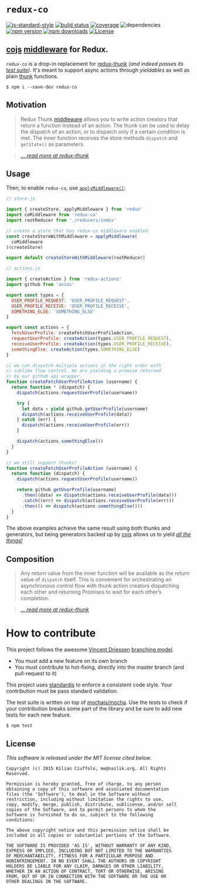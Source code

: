 # `redux-co`

[![js-standard-style](https://img.shields.io/badge/code%20style-Standard-green.svg?style=flat-square)](https://github.com/feross/standard)
[![build status](https://img.shields.io/wercker/ci/567b8fc61e29124443086121.svg?style=flat-square)](https://app.wercker.com/#applications/567b8fc61e29124443086121)
[![coverage](https://img.shields.io/codeclimate/coverage/github/kilianc/redux-co.svg?style=flat-square)](https://codeclimate.com/github/kilianc/redux-co/coverage)
![dependencies](https://img.shields.io/david/kilianc/redux-co.svg?style=flat-square)
[![npm version](https://img.shields.io/npm/v/redux-co.svg?style=flat-square)](https://www.npmjs.com/package/redux-co)
[![npm downloads](https://img.shields.io/npm/dm/redux-co.svg?style=flat-square)](https://www.npmjs.com/package/redux-co)
[![License](https://img.shields.io/npm/l/redux-co.svg?style=flat-square)](https://www.npmjs.com/package/redux-co)

## [cojs](https://github.com/tj/co) [middleware](http://rackt.github.io/redux/docs/advanced/Middleware.html) for Redux.

`redux-co` is a drop-in replacement for [redux-thunk](https://github.com/gaearon/redux-thunk) *(and indeed passes its [test suite](kilianc/redux-co/blob/master/test/index.js))*. It's meant to support async actions through *yieldables* as well as plain [thunk](https://en.wikipedia.org/wiki/Thunk) functions.

    $ npm i --save-dev redux-co

## Motivation

> Redux Thunk [middleware](https://github.com/rackt/redux/blob/master/docs/advanced/Middleware.md) allows you to write action creators that return a function instead of an action. The thunk can be used to delay the dispatch of an action, or to dispatch only if a certain condition is met. The inner function receives the store methods `dispatch` and `getState()` as parameters.

> *[... read more at redux-thunk](https://github.com/gaearon/redux-thunk#motivation)*

## Usage

Then, to enable `redux-co`, use [`applyMiddleware()`](http://rackt.github.io/redux/docs/api/applyMiddleware.html):

```js
// store.js

import { createStore, applyMiddleware } from 'redux'
import coMiddleware from 'redux-co'
import rootReducer from './reducers/index'

// create a store that has redux-co middleware enabled
const createStoreWithMiddleware = applyMiddleware(
  coMiddleware
)(createStore)

export default createStoreWithMiddleware(rootReducer)

```

```js
// actions.js

import { createAction } from 'redux-actions'
import github from 'axios'

export const types = {
  USER_PROFILE_REQUEST: 'USER_PROFILE_REQUEST',
  USER_PROFILE_RECEIVE: 'USER_PROFILE_RECEIVE',
  SOMETHING_ELSE: 'SOMETHING_ELSE'
}

export const actions = {
  fetchUserProfile: createFetchUserProfileAction,
  requestUserProfile: createAction(types.USER_PROFILE_REQUEST),
  receiveUserProfile: createAction(types.USER_PROFILE_RECEIVE),
  somethingElse: createAction(types.SOMETHING_ELSE)
}

// we can dispatch multiple actions in the right order with
// sublime flow control. We are yielding a promise returned
// by our github api wrapper.
function createFetchUserProfileAction (username) {
  return function * (dispatch) {
    dispatch(actions.requestUserProfile(username))

    try {
      let data = yield github.getUserProfile(username)
      dispatch(actions.receiveUserProfile(data))
    } catch (err) {
      dispatch(actions.receiveUserProfile(err))
    }

    dispatch(actions.somethingElse())
  }
}

// we still support thunks!
function createFetchUserProfileAction (username) {
  return function (dispatch) {
    dispatch(actions.requestUserProfile(username))

    return github.getUserProfile(username)
      .then((data) => dispatch(actions.receiveUserProfile(data)))
      .catch((err) => dispatch(actions.receiveUserProfile(err)))
      .then(() => dispatch(actions.somethingElse()))
  }
}

```

The above examples achieve the same result using both thunks and generators, but being generators backed up by [cojs](https://github.com/tj/co) allows us to yield [*all the things!*](https://github.com/tj/co#yieldables)

## Composition

> Any return value from the inner function will be available as the return value of `dispatch` itself. This is convenient for orchestrating an asynchronous control flow with thunk action creators dispatching each other and returning Promises to wait for each other’s completion.

> *[... read more at redux-thunk](https://github.com/gaearon/redux-thunk#composition)*

# How to contribute

This project follows the awesome [Vincent Driessen](http://nvie.com/about/) [branching model](http://nvie.com/posts/a-successful-git-branching-model/).

* You must add a new feature on its own branch
* You must contribute to hot-fixing, directly into the master branch (and pull-request to it)

This project uses [standardjs](https://github.com/feross/standard) to enforce a consistent code style. Your contribution must be pass standard validation.

The test suite is written on top of [mochajs/mocha](http://mochajs.org/). Use the tests to check if your contribution breaks some part of the library and be sure to add new tests for each new feature.

    $ npm test

## License

_This software is released under the MIT license cited below_.

    Copyright (c) 2015 Kilian Ciuffolo, me@nailik.org. All Rights Reserved.

    Permission is hereby granted, free of charge, to any person
    obtaining a copy of this software and associated documentation
    files (the 'Software'), to deal in the Software without
    restriction, including without limitation the rights to use,
    copy, modify, merge, publish, distribute, sublicense, and/or sell
    copies of the Software, and to permit persons to whom the
    Software is furnished to do so, subject to the following
    conditions:

    The above copyright notice and this permission notice shall be
    included in all copies or substantial portions of the Software.

    THE SOFTWARE IS PROVIDED 'AS IS', WITHOUT WARRANTY OF ANY KIND,
    EXPRESS OR IMPLIED, INCLUDING BUT NOT LIMITED TO THE WARRANTIES
    OF MERCHANTABILITY, FITNESS FOR A PARTICULAR PURPOSE AND
    NONINFRINGEMENT. IN NO EVENT SHALL THE AUTHORS OR COPYRIGHT
    HOLDERS BE LIABLE FOR ANY CLAIM, DAMAGES OR OTHER LIABILITY,
    WHETHER IN AN ACTION OF CONTRACT, TORT OR OTHERWISE, ARISING
    FROM, OUT OF OR IN CONNECTION WITH THE SOFTWARE OR THE USE OR
    OTHER DEALINGS IN THE SOFTWARE.
